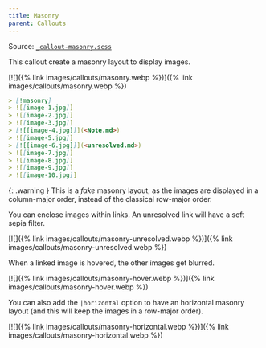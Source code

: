 ```yaml
---
title: Masonry
parent: Callouts
---
```


Source: [`_callout-masonry.scss`](https://github.com/ElsaTam/obsidian-fancy-a-story/blob/main/snippets/editor/callouts/_callout-masonry.scss)

This callout create a masonry layout to display images.

[![]({% link images/callouts/masonry.webp %})]({% link images/callouts/masonry.webp %})

```markdown
> [!masonry]
> ![[image-1.jpg]]
> ![[image-2.jpg]]
> ![[image-3.jpg]]
> [![[image-4.jpg]]](<Note.md>)
> ![[image-5.jpg]]
> [![[image-6.jpg]]](<unresolved.md>)
> ![[image-7.jpg]]
> ![[image-8.jpg]]
> ![[image-9.jpg]]
> ![[image-10.jpg]]
```

{: .warning }
This is a *fake* masonry layout, as the images are displayed in a column-major order, instead of the classical row-major order.

You can enclose images within links. An unresolved link will have a soft sepia filter.

[![]({% link images/callouts/masonry-unresolved.webp %})]({% link images/callouts/masonry-unresolved.webp %})

When a linked image is hovered, the other images get blurred.

[![]({% link images/callouts/masonry-hover.webp %})]({% link images/callouts/masonry-hover.webp %})

You can also add the `|horizontal` option to have an horizontal masonry layout (and this will keep the images in a row-major order).

[![]({% link images/callouts/masonry-horizontal.webp %})]({% link images/callouts/masonry-horizontal.webp %})